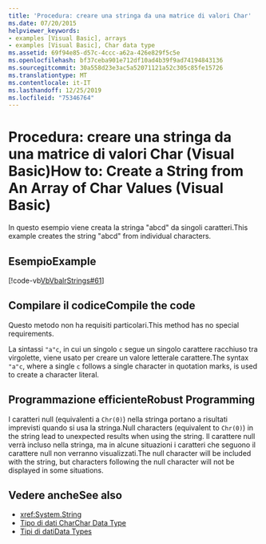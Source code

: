 ```yaml
---
title: 'Procedura: creare una stringa da una matrice di valori Char'
ms.date: 07/20/2015
helpviewer_keywords:
- examples [Visual Basic], arrays
- examples [Visual Basic], Char data type
ms.assetid: 69f94e85-d57c-4ccc-a62a-426e829f5c5e
ms.openlocfilehash: bf37ceba901e712df10ad4b39f9ad74194843136
ms.sourcegitcommit: 30a558d23e3ac5a52071121a52c305c85fe15726
ms.translationtype: MT
ms.contentlocale: it-IT
ms.lasthandoff: 12/25/2019
ms.locfileid: "75346764"
---
```

# <a name="how-to-create-a-string-from-an-array-of-char-values-visual-basic"></a><span data-ttu-id="9befb-102">Procedura: creare una stringa da una matrice di valori Char (Visual Basic)</span><span class="sxs-lookup"><span data-stu-id="9befb-102">How to: Create a String from An Array of Char Values (Visual Basic)</span></span>
<span data-ttu-id="9befb-103">In questo esempio viene creata la stringa "abcd" da singoli caratteri.</span><span class="sxs-lookup"><span data-stu-id="9befb-103">This example creates the string "abcd" from individual characters.</span></span>  
  
## <a name="example"></a><span data-ttu-id="9befb-104">Esempio</span><span class="sxs-lookup"><span data-stu-id="9befb-104">Example</span></span>  
 [!code-vb[VbVbalrStrings#61](~/samples/snippets/visualbasic/VS_Snippets_VBCSharp/VbVbalrStrings/VB/Class2.vb#61)]  
  
## <a name="compile-the-code"></a><span data-ttu-id="9befb-105">Compilare il codice</span><span class="sxs-lookup"><span data-stu-id="9befb-105">Compile the code</span></span>  
 <span data-ttu-id="9befb-106">Questo metodo non ha requisiti particolari.</span><span class="sxs-lookup"><span data-stu-id="9befb-106">This method has no special requirements.</span></span>  
  
 <span data-ttu-id="9befb-107">La sintassi `"a"c`, in cui un singolo `c` segue un singolo carattere racchiuso tra virgolette, viene usato per creare un valore letterale carattere.</span><span class="sxs-lookup"><span data-stu-id="9befb-107">The syntax `"a"c`, where a single `c` follows a single character in quotation marks, is used to create a character literal.</span></span>  
  
## <a name="robust-programming"></a><span data-ttu-id="9befb-108">Programmazione efficiente</span><span class="sxs-lookup"><span data-stu-id="9befb-108">Robust Programming</span></span>  
 <span data-ttu-id="9befb-109">I caratteri null (equivalenti a `Chr(0)`) nella stringa portano a risultati imprevisti quando si usa la stringa.</span><span class="sxs-lookup"><span data-stu-id="9befb-109">Null characters (equivalent to `Chr(0)`) in the string lead to unexpected results when using the string.</span></span> <span data-ttu-id="9befb-110">Il carattere null verrà incluso nella stringa, ma in alcune situazioni i caratteri che seguono il carattere null non verranno visualizzati.</span><span class="sxs-lookup"><span data-stu-id="9befb-110">The null character will be included with the string, but characters following the null character will not be displayed in some situations.</span></span>  
  
## <a name="see-also"></a><span data-ttu-id="9befb-111">Vedere anche</span><span class="sxs-lookup"><span data-stu-id="9befb-111">See also</span></span>

- <xref:System.String>
- [<span data-ttu-id="9befb-112">Tipo di dati Char</span><span class="sxs-lookup"><span data-stu-id="9befb-112">Char Data Type</span></span>](../../../../visual-basic/language-reference/data-types/char-data-type.md)
- [<span data-ttu-id="9befb-113">Tipi di dati</span><span class="sxs-lookup"><span data-stu-id="9befb-113">Data Types</span></span>](../../../../visual-basic/programming-guide/language-features/data-types/index.md)
